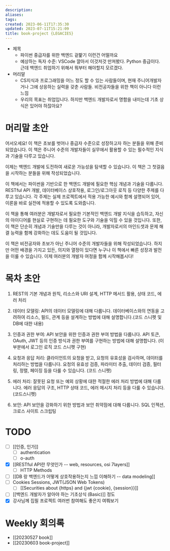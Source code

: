 ```yaml
---
description:
aliases: 
tags: 
created: 2023-06-11T17:35:30
updated: 2023-07-11T15:21:09
title: book-project {LEGACIES}
---
```


- 제목
	- 파이썬 중급자를 위한 백엔드 겉핥기 이런건 어떨까요
	- 예상하는 독자 수준: VSCode 깔아서 이것저것 만져봤다. Python 중급이다. 근데 백엔드 취업하기 위해서 뭐부터 해야할지 모르겠다.
- 머리말
	- CS지식과 프로그래밍을 어느 정도 할 수 있는 사람들이며, 현재 주니어개발자거나 그에 상응하는 실력을 갖춘 사람들. 비전공자들을 위한 책이 아니다 이런 느낌
	- 우리의 목표는 취업입니다. 하지만 백엔드 개발자로서 명함을 내미는데 기초 상식은 있어야 하잖아요?  

# 머리말 초안

어서오세요! 이 책은 초보를 벗어나 중급자 수준으로 성장하고자 하는 분들을 위해 준비되었습니다. 이 책은 주니어 수준의 개발자들이 실무에서 활용할 수 있는 필수적인 지식과 기술을 다루고 있습니다.

이제는 백엔드 개발에 도전하여 새로운 가능성을 탐색할 수 있습니다. 이 책은 그 첫걸음을 시작하는 분들을 위해 작성되었습니다.

이 책에서는 파이썬을 기반으로 한 백엔드 개발에 필요한 핵심 개념과 기술을 다룹니다.
RESTful API 개발, 데이터베이스 상호작용, 로그인/로그아웃 로직 등 다양한 주제를 다루고 있습니다. 각 주제는 실제 프로젝트에서 적용 가능한 예시와 함께 설명되어 있어, 이론을 바로 실전에 적용할 수 있도록 도와줍니다.

이 책을 통해 여러분은 개발자로서 필요한 기본적인 백엔드 개발 지식을 습득하고, 자신의 아이디어를 현실로 구현하는 데 필요한 도구와 기술을 익힐 수 있을 것입니다. 또한, 이 책은 단순히 개념과 기술만을 다루는 것이 아니라, 개발자로서의 마인드셋과 문제 해결 능력을 함께 강화하는 데도 도움이 될 것입니다.

이 책은 비전공자와 초보가 아닌 주니어 수준의 개발자들을 위해 작성되었습니다. 하지만 어떤 배경을 가지고 있든, 의지와 열정이 있다면 누구나 이 책에서 빠른 성장과 발전을 이룰 수 있습니다. 이제 여러분의 개발자 여정을 함께 시작해봅시다!

# 목차 초안
1. REST의 기본 개념과 원칙, 리소스와 URI 설계, HTTP 메서드 활용, 상태 코드, 에러 처리

2. 데이터 모델링: API의 데이터 모델링에 대해 다룹니다. 데이터베이스와의 연동을 고려하여 리소스, 필드, 관계 등을 설계하는 방법에 대해 설명합니다.(코드 스니펫 및 DB에 대한 내용)

3. 인증과 권한 부여: API 보안을 위한 인증과 권한 부여 방법을 다룹니다. API 토큰, OAuth, JWT 등의 인증 방식과 권한 부여를 구현하는 방법에 대해 설명합니다. (이 부분에서 로그인 로직 코드 스니펫 구현)

4. 요청과 응답 처리: 클라이언트의 요청을 받고, 요청의 유효성을 검사하며, 데이터를 처리하는 방법을 다룹니다. 요청의 유효성 검증, 파라미터 추출, 데이터 검증, 필터링, 정렬, 페이징 등을 다룰 수 있습니다. (코드 스니펫)

5. 에러 처리: 잘못된 요청 또는 예외 상황에 대한 적절한 에러 처리 방법에 대해 다룹니다. 에러 응답의 구조, HTTP 상태 코드, 에러 메시지 처리 등을 다룰 수 있습니다. (코드스니펫)

6. 보안: API 보안을 강화하기 위한 방법과 보안 취약점에 대해 다룹니다. SQL 인젝션, 크로스 사이트 스크립팅

# TODO
- [ ] [[인증, 인가]]
	- [ ] authentication
	- [ ] o-auth
- [x] [[RESTful API란 무엇인가 -- web, resources, osi 7layers]]
	- [ ] HTTP Methods
- [ ] [[DB 랑 백엔드가 어떻게 상호작용하는지 느낌 이해하기 -- data modeling]]
- [ ] Cookies Sessions, JWT(JSON Web Tokens)
	- [ ] [[Securities about {https} and {jwt {cookie}, {session}}]]
- [ ] [[백엔드 개발자가 알아야 하는 기초상식 (Basic)]]
정도
- [x] 강사님께 집필 프로젝트 여러번 참여해도 좋은지 여쭤보기

# Weekly 회의록
- [[20230527 book]]
- [[20230603 book-project]]